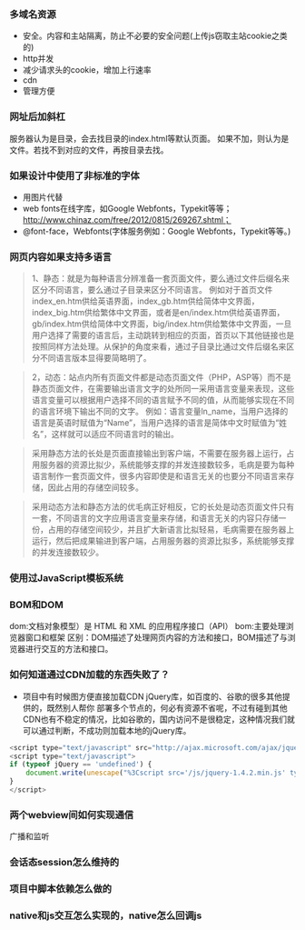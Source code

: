### 多域名资源

+ 安全。内容和主站隔离，防止不必要的安全问题(上传js窃取主站cookie之类的)  
+ http并发
+ 减少请求头的cookie，增加上行速率
+ cdn
+ 管理方便

### 网址后加斜杠
服务器认为是目录，会去找目录的index.html等默认页面。
如果不加，则认为是文件。若找不到对应的文件，再按目录去找。

### 如果设计中使用了非标准的字体
+ 用图片代替
+ web fonts在线字库，如Google Webfonts，Typekit等等；http://www.chinaz.com/free/2012/0815/269267.shtml；
+ @font-face，Webfonts(字体服务例如：Google Webfonts，Typekit等等。)

### 网页内容如果支持多语言

> 1、静态：就是为每种语言分辨准备一套页面文件，要么通过文件后缀名来区分不同语言，要么通过子目录来区分不同语言。
例如对于首页文件index_en.htm供给英语界面，index_gb.htm供给简体中文界面，index_big.htm供给繁体中文界面，或者是en/index.htm供给英语界面，gb/index.htm供给简体中文界面，big/index.htm供给繁体中文界面，一旦用户选择了需要的语言后，主动跳转到相应的页面，首页以下其他链接也是按照同样方法处理。从保护的角度来看，通过子目录比通过文件后缀名来区分不同语言版本显得要简略明了。

> 2，动态：站点内所有页面文件都是动态页面文件（PHP，ASP等）而不是静态页面文件，在需要输出语言文字的处所同一采用语言变量来表现，这些语言变量可以根据用户选择不同的语言赋予不同的值，从而能够实现在不同的语言环境下输出不同的文字。
例如：语言变量ln_name，当用户选择的语言是英语时赋值为“Name”，当用户选择的语言是简体中文时赋值为“姓名”，这样就可以适应不同语言时的输出。

> 采用静态方法的长处是页面直接输出到客户端，不需要在服务器上运行，占用服务器的资源比拟少，系统能够支撑的并发连接数较多，毛病是要为每种语言制作一套页面文件，很多内容即使是和语言无关的也要分不同语言来存储，因此占用的存储空间较多。

> 采用动态方法和静态方法的优毛病正好相反，它的长处是动态页面文件只有一套，不同语言的文字应用语言变量来存储，和语言无关的内容只存储一份，占用的存储空间较少，并且扩大新语言比拟轻易，毛病需要在服务器上运行，然后把成果输进到客户端，占用服务器的资源比拟多，系统能够支撑的并发连接数较少。


### 使用过JavaScript模板系统

### BOM和DOM
dom:文档对象模型）是 HTML 和 XML 的应用程序接口（API）
bom:主要处理浏览器窗口和框架
区别：DOM描述了处理网页内容的方法和接口，BOM描述了与浏览器进行交互的方法和接口。

### 如何知道通过CDN加载的东西失败了？

+ 项目中有时候图方便直接加载CDN jQuery库，如百度的、谷歌的很多其他提供的，既然别人帮你 部署多个节点的，何必有资源不省呢，不过有碰到其他CDN也有不稳定的情况，比如谷歌的，国内访问不是很稳定，这种情况我们就可以通过判断，不成功则加载本地的jQuery库。

```js
<script type="text/javascript" src="http://ajax.microsoft.com/ajax/jquery/jquery-1.4.2.min.js"></script>
<script type="text/javascript">
if (typeof jQuery == 'undefined') {
    document.write(unescape("%3Cscript src='/js/jquery-1.4.2.min.js' type='text/javascript'%3E%3C/script%3E"));
}
</script>
```

### 两个webview间如何实现通信
广播和监听

### 会话态session怎么维持的

### 项目中脚本依赖怎么做的

### native和js交互怎么实现的，native怎么回调js













